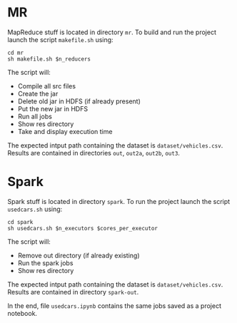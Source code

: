 # MR
MapReduce stuff is located in directory ``mr``.
To build and run the project launch the script ``makefile.sh`` using:
    
    cd mr
    sh makefile.sh $n_reducers

The script will:
- Compile all src files
- Create the jar
- Delete old jar in HDFS (if already present)
- Put the new jar in HDFS
- Run all jobs
- Show res directory
- Take and display execution time

The expected intput path containing the dataset is ``dataset/vehicles.csv``.
Results are contained in directories ``out``, ``out2a``, ``out2b``, ``out3``.

# Spark
Spark stuff is located in directory ``spark``.
To run the project launch the script ``usedcars.sh`` using:
    
    cd spark
    sh usedcars.sh $n_executors $cores_per_executor

The script will:

- Remove out directory (if already existing)
- Run the spark jobs
- Show res directory

The expected intput path containing the dataset is ``dataset/vehicles.csv``.
Results are contained in directory ``spark-out``.

In the end, file ``usedcars.ipynb`` contains the same jobs saved as a project notebook.
